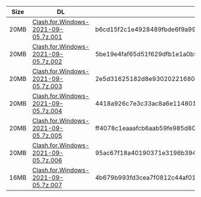 |    Size   |     DL  | sha512sum |
|  ---  |  ---  |  ---  |
| 20MB | [Clash.for.Windows-2021-09-05.7z.001](https://cdn.jsdelivr.net/gh/appleians/cfw_intel@main/Clash.for.Windows-2021-09-05.7z.001) | b6cd15f2c1e4928489fbde6f9a993d80d9c90b083ccc97688337b4092473b06d5554324df28291ea65273298254f43e0ca84b6effd4f7742dfff806305b1408d |
| 20MB | [Clash.for.Windows-2021-09-05.7z.002](https://cdn.jsdelivr.net/gh/appleians/cfw_intel@main/Clash.for.Windows-2021-09-05.7z.002) | 5be19e4faf65d51f629dfb1e1a0b596ae2bcbce190846f04a5008d71a1e8e9175deb590fc64a810c9410303d76165bf0cc59fc392203db8bc35accd5cce2105b |
| 20MB | [Clash.for.Windows-2021-09-05.7z.003](https://cdn.jsdelivr.net/gh/appleians/cfw_intel@main/Clash.for.Windows-2021-09-05.7z.003) | 2e5d31625182d8e93020221680902ab9dbf1bc7f289886291ef67868a22e858ac0f0d29a52a581e30afa7fb3bc7439f6987b69241dd862d5d8b1da76df6e5565 |
| 20MB | [Clash.for.Windows-2021-09-05.7z.004](https://cdn.jsdelivr.net/gh/appleians/cfw_intel@main/Clash.for.Windows-2021-09-05.7z.004) | 4418a926c7e3c33ac8a6e11480126e5860fe210c9e904d97949ddc7217d9961b80957c9a28628381b873df5f96d9afe87c8391958fb7c7e604a87b7d7096d600 |
| 20MB | [Clash.for.Windows-2021-09-05.7z.005](https://cdn.jsdelivr.net/gh/appleians/cfw_intel@main/Clash.for.Windows-2021-09-05.7z.005) | ff4078c1eaaafcb6aab59fe985d800bb02fc7da8182046ee0e96b5dd0dd0b1b9c2cb49e52637ce9b8f2a02cee2e8258256ba5cd4d1ba89dacefc5fbc2fece4ab |
| 20MB | [Clash.for.Windows-2021-09-05.7z.006](https://cdn.jsdelivr.net/gh/appleians/cfw_intel@main/Clash.for.Windows-2021-09-05.7z.006) | 95ac67f18a40190371e3196b3949b22e88ecf7d82b1072f12c7342960d971dc277930e98b0d231018e885fff352e9a83d2c9a59ebccc216967502a138ba8fcb6 |
| 16MB | [Clash.for.Windows-2021-09-05.7z.007](https://cdn.jsdelivr.net/gh/appleians/cfw_intel@main/Clash.for.Windows-2021-09-05.7z.007) | 4b679b993fd3cea7f0812c44af014b0ce0a58e057c6d82831846befbfcff5aa31ba5346d2ebf0604f3238c8fb8e6e5c8b298254b70529fd71370ccdb103b62f7 |
